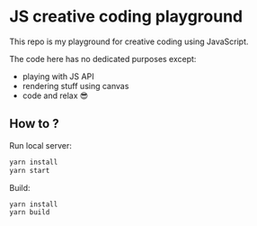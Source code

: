 # JS creative coding playground

This repo is my playground for creative coding using JavaScript.

The code here has no dedicated purposes except:

- playing with JS API
- rendering stuff using canvas
- code and relax 😎

## How to ?

Run local server:

```bash
yarn install
yarn start
```

Build:

```bash
yarn install
yarn build
```
